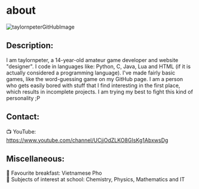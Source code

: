 # about
![taylornpeterGitHubImage](http://taylornpeter.com/images/taylornpeterImageGH.png)
## Description:
I am taylornpeter, a 14-year-old amateur game developer and website "designer". I code in languages like: Python, C, Java, Lua and HTML (if it is actually considered a programming language). I've made fairly basic games, like the word-guessing game on my GitHub page. I am a person who gets easily bored with stuff that I find interesting in the first place, which results in incomplete projects. I am trying my best to fight this kind of personality ;P
## Contact:
📺 YouTube: https://www.youtube.com/channel/UCjjOdZLKO8GIsKg1AbxwsDg
## Miscellaneous:
🍳 Favourite breakfast: Vietnamese Pho <br />
🏫 Subjects of interest at school: Chemistry, Physics, Mathematics and IT
